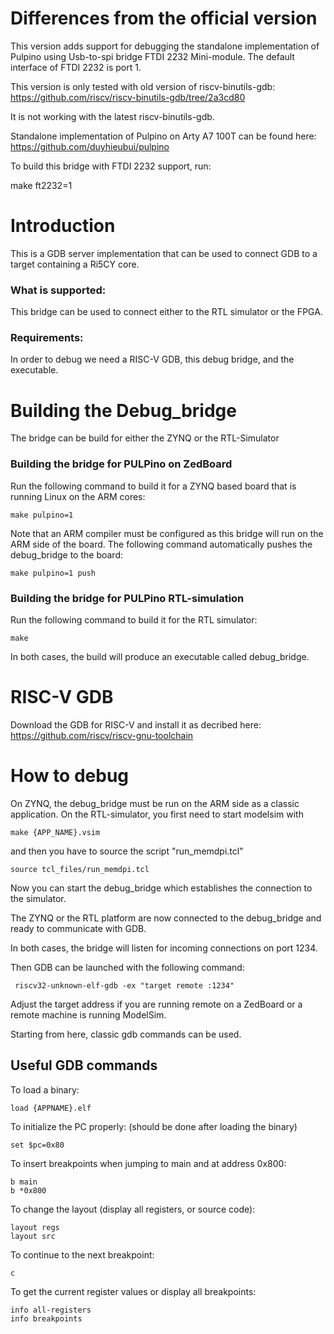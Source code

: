 
# Differences from the official version

This version adds support for debugging the standalone implementation of Pulpino using Usb-to-spi bridge FTDI 2232 Mini-module.
The default interface of FTDI 2232 is port 1.

This version is only tested with old version of riscv-binutils-gdb: https://github.com/riscv/riscv-binutils-gdb/tree/2a3cd80

It is not working with the latest riscv-binutils-gdb.

Standalone implementation of Pulpino on Arty A7 100T can be found here: https://github.com/duyhieubui/pulpino

To build this bridge with FTDI 2232 support, run:

   make ft2232=1

# Introduction

This is a GDB server implementation that can be used to connect GDB to a target containing a Ri5CY core.

### What is supported:

This bridge can be used to connect either to the RTL simulator or the FPGA.


### Requirements:

In order to debug we need a RISC-V GDB, this debug bridge, and the executable.

# Building the Debug_bridge

The bridge can be build for either the ZYNQ or the RTL-Simulator

### Building the bridge for PULPino on ZedBoard
Run the following command to build it for a ZYNQ based board that is running Linux on the ARM cores:

    make pulpino=1

Note that an ARM compiler must be configured as this bridge will run on the ARM side of the board.
The following command automatically pushes the debug_bridge to the board:

    make pulpino=1 push

### Building the bridge for PULPino RTL-simulation

Run the following command to build it for the RTL simulator:

    make

In both cases, the build will produce an executable called debug_bridge.

# RISC-V GDB

Download the GDB for RISC-V and install it as decribed here: https://github.com/riscv/riscv-gnu-toolchain

# How to debug

On ZYNQ, the debug_bridge must be run on the ARM side as a classic application.
On the RTL-simulator, you first need to start modelsim with

    make {APP_NAME}.vsim

and then you have to source the script "run_memdpi.tcl"

    source tcl_files/run_memdpi.tcl

Now you can start the debug_bridge which establishes the connection to the simulator.

The ZYNQ or the RTL platform are now connected to the debug_bridge and ready to communicate with GDB.

In both cases, the bridge will listen for incoming connections on port 1234.

Then GDB can be launched with the following command:

     riscv32-unknown-elf-gdb -ex "target remote :1234"

Adjust the target address if you are running remote on a ZedBoard or a remote machine is running ModelSim.

Starting from here, classic gdb commands can be used.


## Useful GDB commands

To load a binary:

    load {APPNAME}.elf

To initialize the PC properly: (should be done after loading the binary)

    set $pc=0x80

To insert breakpoints when jumping to main and at address 0x800:

    b main
    b *0x800

To change the layout (display all registers, or source code):

    layout regs
    layout src

To continue to the next breakpoint:

    c

To get the current register values or display all breakpoints:

    info all-registers
    info breakpoints
